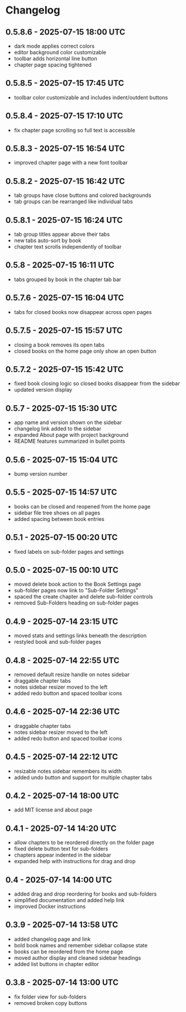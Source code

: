 # Changelog

## 0.5.8.6 - 2025-07-15 18:00 UTC
- dark mode applies correct colors
- editor background color customizable
- toolbar adds horizontal line button
- chapter page spacing tightened

## 0.5.8.5 - 2025-07-15 17:45 UTC
- toolbar color customizable and includes indent/outdent buttons

## 0.5.8.4 - 2025-07-15 17:10 UTC
- fix chapter page scrolling so full text is accessible

## 0.5.8.3 - 2025-07-15 16:54 UTC
- improved chapter page with a new font toolbar

## 0.5.8.2 - 2025-07-15 16:42 UTC
- tab groups have close buttons and colored backgrounds
- tab groups can be rearranged like individual tabs

## 0.5.8.1 - 2025-07-15 16:24 UTC
- tab group titles appear above their tabs
- new tabs auto-sort by book
- chapter text scrolls independently of toolbar

## 0.5.8 - 2025-07-15 16:11 UTC
- tabs grouped by book in the chapter tab bar

## 0.5.7.6 - 2025-07-15 16:04 UTC
- tabs for closed books now disappear across open pages

## 0.5.7.5 - 2025-07-15 15:57 UTC
- closing a book removes its open tabs
- closed books on the home page only show an open button

## 0.5.7.2 - 2025-07-15 15:42 UTC
- fixed book closing logic so closed books disappear from the sidebar
- updated version display

## 0.5.7 - 2025-07-15 15:30 UTC
- app name and version shown on the sidebar
- changelog link added to the sidebar
- expanded About page with project background
- README features summarized in bullet points

## 0.5.6 - 2025-07-15 15:04 UTC
- bump version number

## 0.5.5 - 2025-07-15 14:57 UTC
- books can be closed and reopened from the home page
- sidebar file tree shows on all pages
- added spacing between book entries

## 0.5.1 - 2025-07-15 00:20 UTC
- fixed labels on sub-folder pages and settings

## 0.5.0 - 2025-07-15 00:10 UTC
- moved delete book action to the Book Settings page
- sub-folder pages now link to "Sub-Folder Settings"
- spaced the create chapter and delete sub-folder controls
- removed Sub-Folders heading on sub-folder pages

## 0.4.9 - 2025-07-14 23:15 UTC
- moved stats and settings links beneath the description
- restyled book and sub-folder pages

## 0.4.8 - 2025-07-14 22:55 UTC
- removed default resize handle on notes sidebar
- draggable chapter tabs
- notes sidebar resizer moved to the left
- added redo button and spaced toolbar icons

## 0.4.6 - 2025-07-14 22:36 UTC
- draggable chapter tabs
- notes sidebar resizer moved to the left
- added redo button and spaced toolbar icons

## 0.4.5 - 2025-07-14 22:12 UTC
- resizable notes sidebar remembers its width
- added undo button and support for multiple chapter tabs

## 0.4.2 - 2025-07-14 18:00 UTC
- add MIT license and about page

## 0.4.1 - 2025-07-14 14:20 UTC
- allow chapters to be reordered directly on the folder page
- fixed delete button text for sub-folders
- chapters appear indented in the sidebar
- expanded help with instructions for drag and drop

## 0.4 - 2025-07-14 14:00 UTC
- added drag and drop reordering for books and sub-folders
- simplified documentation and added help link
- improved Docker instructions

## 0.3.9 - 2025-07-14 13:58 UTC
- added changelog page and link
- bold book names and remember sidebar collapse state
- books can be reordered from the home page
- moved author display and cleaned sidebar headings
- added list buttons in chapter editor

## 0.3.8 - 2025-07-14 13:00 UTC
- fix folder view for sub-folders
- removed broken copy buttons
